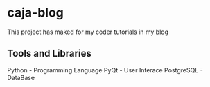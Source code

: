 # caja-blog
This project has maked for my coder tutorials in my blog
## Tools and Libraries

Python - Programming Language
PyQt - User Interace
PostgreSQL - DataBase
